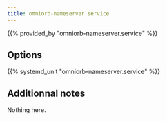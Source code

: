```yaml
---
title: omniorb-nameserver.service
---
```


{{% provided_by "omniorb-nameserver.service" %}}

## Options

{{% systemd_unit "omniorb-nameserver.service" %}}

## Additionnal notes

Nothing here.